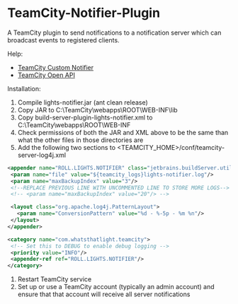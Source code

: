 TeamCity-Notifier-Plugin
========================

A TeamCity plugin to send notifications to a notification server which can broadcast events to registered clients.

Help:
* [TeamCity Custom Notifier](http://www.jetbrains.net/confluence/display/TCD4/Custom+Notifier)
* [TeamCity Open API](http://javadoc.jetbrains.net/teamcity/openapi/current/)

Installation:
1. Compile lights-notifier.jar (ant clean release)
1. Copy JAR to C:\TeamCity\webapps\ROOT\WEB-INF\lib
1. Copy build-server-plugin-lights-notifier.xml to C:\TeamCity\webapps\ROOT\WEB-INF
1. Check permissions of both the JAR and XML above to be the same than what the other files in those directories are
1. Add the following two sections to <TEAMCITY_HOME>/conf/teamcity-server-log4j.xml

```xml
<appender name="ROLL.LIGHTS.NOTIFIER" class="jetbrains.buildServer.util.TCRollingFileAppender">
 <param name="file" value="${teamcity_logs}lights-notifier.log"/>
 <param name="maxBackupIndex" value="3"/>
 <!--REPLACE PREVIOUS LINE WITH UNCOMMENTED LINE TO STORE MORE LOGS-->
 <!-- <param name="maxBackupIndex" value="20"/> -->

 <layout class="org.apache.log4j.PatternLayout">
   <param name="ConversionPattern" value="%d - %-5p - %m %n"/>
 </layout>
</appender>

<category name="com.whatsthatlight.teamcity">
 <!-- Set this to DEBUG to enable debug logging -->
 <priority value="INFO"/>
 <appender-ref ref="ROLL.LIGHTS.NOTIFIER"/>
</category>
```

1. Restart TeamCity service
1. Set up or use a TeamCity account (typically an admin account) and ensure that that account will receive all server notifications
